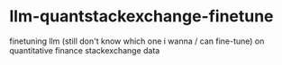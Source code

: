 # llm-quantstackexchange-finetune
finetuning llm (still don't know which one i wanna / can fine-tune) on quantitative finance stackexchange data
